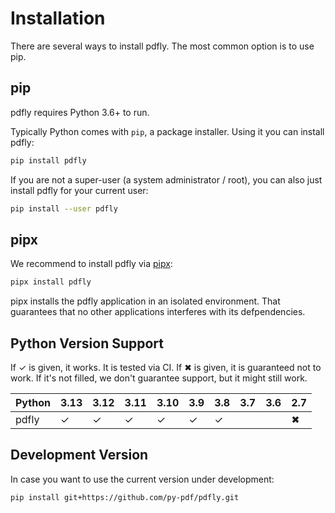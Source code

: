 # Installation
There are several ways to install pdfly. The most common option is to use pip.

## pip
pdfly requires Python 3.6+ to run.

Typically Python comes with `pip`, a package installer. Using it you can
install pdfly:

```bash
pip install pdfly
```

If you are not a super-user (a system administrator / root), you can also just
install pdfly for your current user:

```bash
pip install --user pdfly
```

## pipx
We recommend to install pdfly via [pipx](https://pypi.org/project/pipx/):

```bash
pipx install pdfly
```

pipx installs the pdfly application in an isolated environment. That guarantees
that no other applications interferes with its defpendencies.

## Python Version Support
If ✓ is given, it works. It is tested via CI.
If ✖ is given, it is guaranteed not to work.
If it's not filled, we don't guarantee support, but it might still work.


| Python                 | 3.13 | 3.12 | 3.11 | 3.10 | 3.9 | 3.8 | 3.7 | 3.6 | 2.7 |
| ---------------------- | ---- | ---- | ---- | ---- | --- | --- | --- | --- | --- |
| pdfly                  |  ✓   |  ✓   |  ✓   |  ✓   |  ✓  |  ✓  |     |     |  ✖  |


## Development Version
In case you want to use the current version under development:

```bash
pip install git+https://github.com/py-pdf/pdfly.git
```
